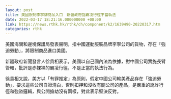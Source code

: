 ```yaml
---
layout: post
title: 美國限制李寧牌商品入口　新疆政府指霸凌行徑不當執法
date: 2022-03-17 18:21:16.000000000 +08:00
link: https://news.rthk.hk/rthk/ch/component/k2/1639490-20220317.htm
categories: rthk
---
```


美國海關和邊境保護局發表聲明，指中國運動服裝品牌李寧公司的貨物，存在「強迫勞動」，將限制商品進口美國。

新疆政府新聞發言人徐貴相表示，美國以自己國內法為依據，對中國公司實施長臂管轄，批評是赤裸裸的霸凌行徑，不是正當的執法行為。

徐貴相又說，美方以「有罪推定」為原則，假定中國公司輸美產品存在「強迫勞動」，要求這些公司自證清白，否則扣押和沒收有關公司的產品，是嚴重的訛詐行徑和強盜邏輯，與公開搶劫沒有兩樣，對此表示堅決反對。
